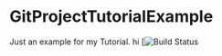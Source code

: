 # GitProjectTutorialExample
Just an example for my Tutorial.
hi
[![Build Status](https://travis-ci.com/shengwentzeng/GitProjectTutorialExample.svg?branch=master)
